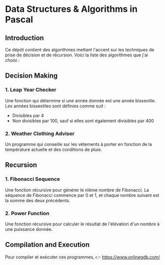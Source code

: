 # Data Structures & Algorithms in Pascal

## Introduction

Ce dépôt contient des algorithmes mettant l'accent sur les techniques de prise de décision et de récursion.
Voici la liste des algorithmes que j'ai choisi :

## Decision Making

### 1. Leap Year Checker
Une fonction qui détermine si une année donnée est une année bissextile. Les années bissextiles sont définies comme suit :
- Divisibles par 4
- Non divisibles par 100, sauf si elles sont également divisibles par 400

### 2. Weather Clothing Adviser
Un programme qui conseille sur les vêtements à porter en fonction de la température actuelle et des conditions de pluie.

## Recursion

### 1. Fibonacci Sequence
Une fonction récursive pour générer le nième nombre de Fibonacci. La séquence de Fibonacci commence par 0 et 1, et chaque nombre suivant est la somme des deux précédents.

### 2. Power Function
Une fonction récursive pour calculer le résultat de l'élévation d'un nombre à une puissance donnée.

## Compilation and Execution

Pour compiler et exécuter ces programmes, 👉 https://www.onlinegdb.com/
